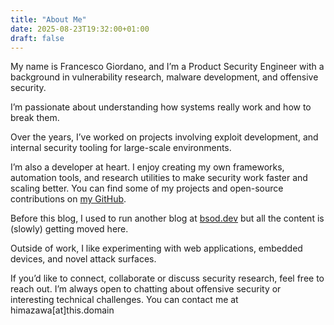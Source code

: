 ```yaml
---
title: "About Me"
date: 2025-08-23T19:32:00+01:00
draft: false
---
```


My name is Francesco Giordano, and I’m a Product Security Engineer with a background in vulnerability research, malware development, and offensive security. 

I’m passionate about understanding how systems really work and how to break them.

Over the years, I’ve worked on projects involving exploit development, and internal security tooling for large-scale environments.

I’m also a developer at heart. I enjoy creating my own frameworks, automation tools, and research utilities to make security work faster and scaling better. You can find some of my projects and open-source contributions on [my GitHub](https://github.com/himazawa).

Before this blog, I used to run another blog at [bsod.dev](https://bsod.dev) but all the content is (slowly) getting moved here.

Outside of work, I like experimenting with web applications, embedded devices, and novel attack surfaces.

If you’d like to connect, collaborate or discuss security research, feel free to reach out. 
I’m always open to chatting about offensive security or interesting technical challenges. You can contact me at himazawa[at]this.domain